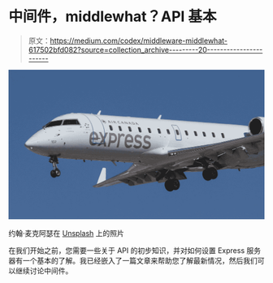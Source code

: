 # 中间件，middlewhat？API 基本

> 原文：<https://medium.com/codex/middleware-middlewhat-617502bfd082?source=collection_archive---------20----------------------->

![](img/449c5d3281df41e2e6ebb83cf5006699.png)

约翰·麦克阿瑟在 [Unsplash](https://unsplash.com?utm_source=medium&utm_medium=referral) 上的照片

在我们开始之前，您需要一些关于 API 的初步知识，并对如何设置 Express 服务器有一个基本的了解。我已经嵌入了一篇文章来帮助您了解最新情况，然后我们可以继续讨论中间件。